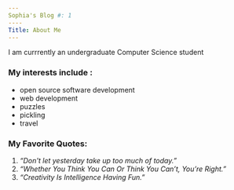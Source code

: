 ```yaml
---
Sophia's Blog #: 1
----
Title: About Me
---
```


I am currrently an undergraduate Computer Science student 

### My interests include :
* open source software development 
* web development
* puzzles
* pickling 
* travel

### My Favorite Quotes:

1. _“Don't let yesterday take up too much of today.”_
2. _“Whether You Think You Can Or Think You Can’t, You’re Right.”_
3. _“Creativity Is Intelligence Having Fun.”_



